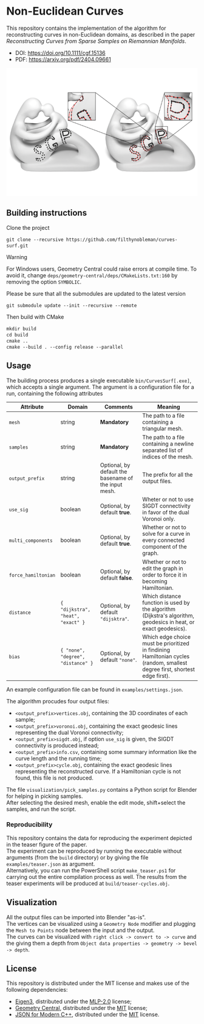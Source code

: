 # Non-Euclidean Curves
This repository contains the implementation of the algorithm for reconstructing curves in non-Euclidean domains, as described in the paper *Reconstructing Curves from Sparse Samples on Riemannian Manifolds*. 
 - DOI: https://doi.org/10.1111/cgf.15136
 - PDF: https://arxiv.org/pdf/2404.09661

 ![teaserimage](images/teaser.png)


## Building instructions
Clone the project 
```
git clone --recursive https://github.com/filthynobleman/curves-surf.git
```

> [!WARNING]
> For Windows users, Geometry Central could raise errors at compile time. To avoid it, change
> `deps/geometry-central/deps/CMakeLists.txt:160` by removing the option `SYMBOLIC`.

Please be sure that all the submodules are updated to the latest version
```
git submodule update --init --recursive --remote
```

Then build with CMake
```
mkdir build
cd build
cmake ..
cmake --build . --config release --parallel
```

## Usage
The building process produces a single executable `bin/CurvesSurf[.exe]`, which accepts a
single argument. The argument is a configuration file for a run, containing the following
attributes  

| Attribute | Domain | Comments | Meaning |
| --------- | ------ | -------- | ------- |
| `mesh` | string | **Mandatory** | The path to a file containing a triangular mesh. |
| `samples` | string | **Mandatory** | The path to a file containing a newline separated list of indices of the mesh. |
| `output_prefix` | string | Optional, by default the basename of the input mesh. | The prefix for all the output files. |
| `use_sig` | boolean | Optional, by default **true**. | Wheter or not to use SIGDT connectivity in favor of the dual Voronoi only. |
| `multi_components` | boolean | Optional, by default **true**. | Whether or not to solve for a curve in every connected component of the graph. |
| `force_hamiltonian` | boolean | Optional, by default **false**. | Whether or not to edit the graph in order to force it in becoming Hamiltonian. |
| `distance` | `{ "dijkstra", "heat", "exact" }` | Optional, by default `"dijsktra"`. | Which distance function is used by the algorithm (Dijkstra's algorithm, geodesics in heat, or exact geodesics). |
| `bias` | `{ "none", "degree", "distance" }` | Optional, by default `"none"`. | Which edge choice must be prioritized in findining Hamiltonian cycles (random, smallest degree first, shortest edge first). |

An example configuration file can be found in `examples/settings.json`.  

The algorithm procudes four output files:
 - `<output_prefix>vertices.obj`, containing the 3D coordinates of each sample;
 - `<output_prefix>voronoi.obj`, containing the exact geodesic lines representing the dual Voronoi connectivity;
  - `<output_prefix>sigdt.obj`, if option `use_sig` is given, the SIGDT connectivity is produced instead;
 - `<output_prefix>info.csv`, containing some summary information like the curve length and the running time;
 - `<output_prefix>cycle.obj`, containing the exact geodesic lines representing the reconstructed curve. If a Hamiltonian cycle is not found, this file is not produced.

The file `visualization/pick_samples.py` contains a Python script for Blender for helping in picking samples.  
After selecting the desired mesh, enable the edit mode, shift+select the samples, and run the script.


### Reproducibility
This repository contains the data for reproducing the experiment depicted in the teaser figure of the paper.  
The experiment can be reproduced by running the executable without arguments (from the `build` directory) or by giving the file `examples/teaser.json` as argument.  
Alternatively, you can run the PowerShell script `make_teaser.ps1` for carrying out the entire compilation process as well. The results from the teaser experiments will be produced at `build/teaser-cycles.obj`.


## Visualization
All the output files can be imported into Blender "as-is".  
The vertices can be visualized using a `Geometry Node` modifier and plugging the `Mesh to Points` node between the input and the output.  
The curves can be visualized with `right click -> convert to -> curve` and the giving them a depth from `Object data properties -> geometry -> bevel -> depth`.


## License
This repository is distributed under the MIT license and makes use of the following dependencies:
 - [Eigen3](https://eigen.tuxfamily.org/index.php?title=Main_Page), distributed under the [MLP-2.0](https://www.mozilla.org/en-US/MPL/2.0/) license;
 - [Geometry Central](https://geometry-central.net/), distributed under the [MIT](https://opensource.org/license/mit) license;
 - [JSON for Modern C++](https://json.nlohmann.me/), distributed under the [MIT](https://opensource.org/license/mit) license.